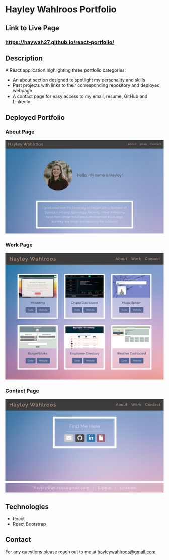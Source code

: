 # Hayley Wahlroos Portfolio

## Link to Live Page
### https://haywah27.github.io/react-portfolio/

## Description
A React application highlighting three portfolio categories: 
* An about section designed to spotlight my personality and skills 
* Past projects with links to their corresponding repository and deployed webpage
* A contact page for easy access to my email, resume, GitHub and LinkedIn.

## Deployed Portfolio
### About Page
<img src="./src/assets/ReadmeExamples/deployed-about.png" alt="about-page">

### Work Page
<img src="./src/assets/ReadmeExamples/deployed-work.png" alt="about-page">

### Contact Page
<img src="./src/assets/ReadmeExamples/deployed-contact.png" alt="about-page">

## Technologies
* React
* React Bootstrap

## Contact
For any questions please reach out to me at hayleywahlroos@gmail.com
